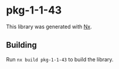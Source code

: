 # pkg-1-1-43

This library was generated with [Nx](https://nx.dev).

## Building

Run `nx build pkg-1-1-43` to build the library.
